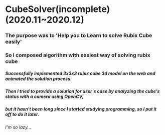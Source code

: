 # CubeSolver(incomplete) (2020.11~2020.12)
### The purpose was to 'Help you to Learn to solve Rubix Cube easily'  
### So I composed algorithm with easiest way of solving rubix cube  
##### Successfully implemented 3x3x3 rubix cube 3d model on the web and animated the solution process.  
##### Then I tried to provide a solution for user's case by analyzing the cube's status with a camera using OpenCV,  
##### *__but__* it hasn't been long since I started studying programming, so I put it off to do it later.


###### I'm so lazy...

